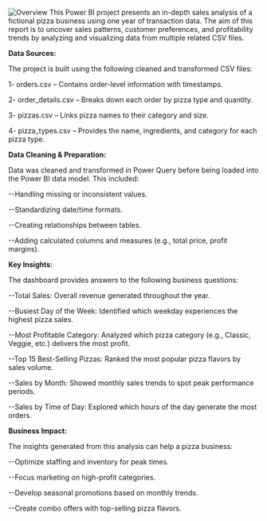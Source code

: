 ![Overview](https://github.com/user-attachments/assets/4e7c4ae7-a7d8-4564-90a4-a1071cc60f71)
This Power BI project presents an in-depth sales analysis of a fictional pizza business using one year of transaction data. The aim of this report is to uncover sales patterns, customer preferences, and profitability trends by analyzing and visualizing data from multiple related CSV files.

**Data Sources:**

The project is built using the following cleaned and transformed CSV files:

1- orders.csv – Contains order-level information with timestamps.

2- order_details.csv – Breaks down each order by pizza type and quantity.

3- pizzas.csv – Links pizza names to their category and size.

4- pizza_types.csv – Provides the name, ingredients, and category for each pizza type.


**Data Cleaning & Preparation:**

Data was cleaned and transformed in Power Query before being loaded into the Power BI data model. This included:

--Handling missing or inconsistent values.

--Standardizing date/time formats.

--Creating relationships between tables.

--Adding calculated columns and measures (e.g., total price, profit margins).


**Key Insights:**

The dashboard provides answers to the following business questions:

--Total Sales: Overall revenue generated throughout the year.

--Busiest Day of the Week: Identified which weekday experiences the highest pizza sales.

--Most Profitable Category: Analyzed which pizza category (e.g., Classic, Veggie, etc.) delivers the most profit.

--Top 15 Best-Selling Pizzas: Ranked the most popular pizza flavors by sales volume.

--Sales by Month: Showed monthly sales trends to spot peak performance periods.

--Sales by Time of Day: Explored which hours of the day generate the most orders.

**Business Impact:**

The insights generated from this analysis can help a pizza business:

--Optimize staffing and inventory for peak times.

--Focus marketing on high-profit categories.

--Develop seasonal promotions based on monthly trends.

--Create combo offers with top-selling pizza flavors.
